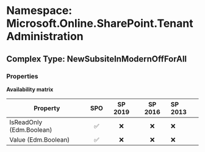 # Namespace: Microsoft.Online.SharePoint.TenantAdministration

## Complex Type: NewSubsiteInModernOffForAll

### Properties

**Availability matrix**

Property | SPO | SP 2019 | SP 2016 | SP 2013
----------|:---:|:-------:|:-------:|:-------
IsReadOnly (Edm.Boolean) | ✅ | ❌ | ❌ | ❌
Value (Edm.Boolean) | ✅ | ❌ | ❌ | ❌
